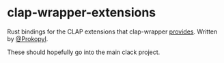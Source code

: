 # clap-wrapper-extensions

Rust bindings for the CLAP extensions that clap-wrapper [provides](https://github.com/free-audio/clap-wrapper/tree/main/include/clapwrapper).
Written by [@Prokopyl](https://github.com/prokopyl).

These should hopefully go into the main clack project.
